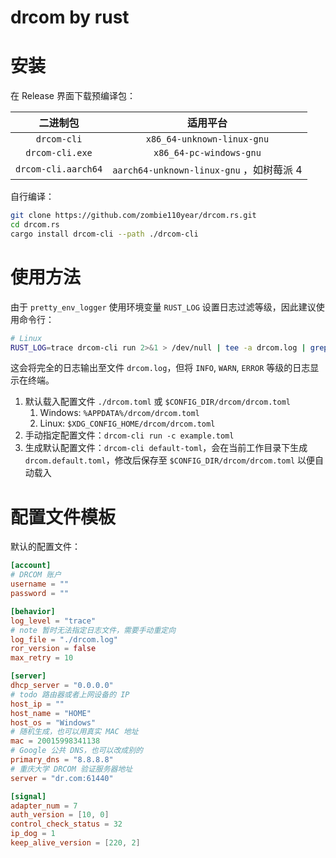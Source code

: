 # drcom by rust

# 安装

在 Release 界面下载预编译包：

|      二进制包       |                 适用平台                 |
| :-----------------: | :--------------------------------------: |
|     `drcom-cli`     |        `x86_64-unknown-linux-gnu`        |
|   `drcom-cli.exe`   |         `x86_64-pc-windows-gnu`          |
| `drcom-cli.aarch64` | `aarch64-unknown-linux-gnu` ，如树莓派 4 |

自行编译：

```sh
git clone https://github.com/zombie110year/drcom.rs.git
cd drcom.rs
cargo install drcom-cli --path ./drcom-cli
```

# 使用方法

由于 `pretty_env_logger` 使用环境变量 `RUST_LOG` 设置日志过滤等级，因此建议使用命令行：

```sh
# Linux
RUST_LOG=trace drcom-cli run 2>&1 > /dev/null | tee -a drcom.log | grep -e 'INFO|WARN|ERROR'
```

这会将完全的日志输出至文件 `drcom.log`，但将 `INFO`, `WARN`, `ERROR` 等级的日志显示在终端。

1. 默认载入配置文件 `./drcom.toml` 或 `$CONFIG_DIR/drcom/drcom.toml`
   1. Windows: `%APPDATA%/drcom/drcom.toml`
   2. Linux: `$XDG_CONFIG_HOME/drcom/drcom.toml`
2. 手动指定配置文件：`drcom-cli run -c example.toml`
3. 生成默认配置文件：`drcom-cli default-toml`，会在当前工作目录下生成 `drcom.default.toml`，修改后保存至 `$CONFIG_DIR/drcom/drcom.toml` 以便自动载入

# 配置文件模板

默认的配置文件：

```toml
[account]
# DRCOM 账户
username = ""
password = ""

[behavior]
log_level = "trace"
# note 暂时无法指定日志文件，需要手动重定向
log_file = "./drcom.log"
ror_version = false
max_retry = 10

[server]
dhcp_server = "0.0.0.0"
# todo 路由器或者上网设备的 IP
host_ip = ""
host_name = "HOME"
host_os = "Windows"
# 随机生成，也可以用真实 MAC 地址
mac = 20015998341138
# Google 公共 DNS，也可以改成别的
primary_dns = "8.8.8.8"
# 重庆大学 DRCOM 验证服务器地址
server = "dr.com:61440"

[signal]
adapter_num = 7
auth_version = [10, 0]
control_check_status = 32
ip_dog = 1
keep_alive_version = [220, 2]
```
